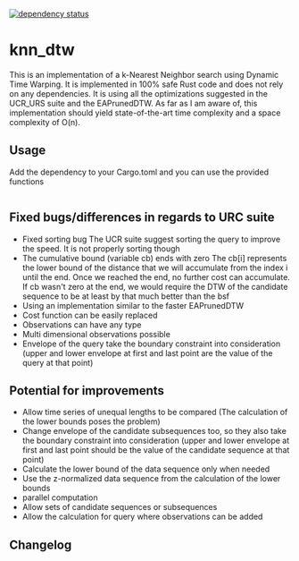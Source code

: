 [![dependency status](https://deps.rs/repo/github/grelltrier/knn_dtw/status.svg)](https://deps.rs/repo/github/grelltrier/knn_dtw)

# knn_dtw
This is an implementation of a k-Nearest Neighbor search using Dynamic Time Warping. It is implemented in 100% safe Rust code and does not rely on any dependencies. It is using all the optimizations suggested in the UCR_URS suite and the EAPrunedDTW. As far as I am aware of, this implementation should yield state-of-the-art time complexity and a space complexity of O(n).

## Usage
Add the dependency to your Cargo.toml and you can use the provided functions
```rust
```

## Fixed bugs/differences in regards to URC suite
- Fixed sorting bug
  The UCR suite suggest sorting the query to improve the speed. It is not properly sorting though
- The cumulative bound (variable cb) ends with zero
  The cb[i] represents the lower bound of the distance that we will accumulate from the index i until the end. Once we reached the end,
  no further cost can accumulate. If cb wasn't zero at the end, we would require the DTW of the candidate sequence to be at least by that much better than the bsf
- Using an implementation similar to the faster EAPrunedDTW
- Cost function can be easily replaced
- Observations can have any type
- Multi dimensional observations possible
- Envelope of the query take the boundary constraint into consideration 
  (upper and lower envelope at first and last point are the value of the query at that point)

## Potential for improvements
- Allow time series of unequal lengths to be compared (The calculation of the lower bounds poses the problem)
- Change envelope of the candidate subsequences too, so they also take the boundary constraint into consideration 
  (upper and lower envelope at first and last point should be the value of the candidate sequence at that point)
- Calculate the lower bound of the data sequence only when needed
- Use the z-normalized data sequence from the calculation of the lower bounds
- parallel computation
- Allow sets of candidate sequences or subsequences
- Allow the calculation for query where observations can be added

## Changelog
